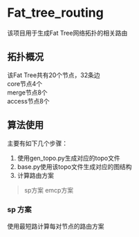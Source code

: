 # Fat_tree_routing

该项目用于生成Fat Tree网络拓扑的相关路由
## 拓扑概况
该Fat Tree共有20个节点，32条边  
core节点4个  
merge节点8个  
access节点8个  

## 算法使用
主要有如下几个步骤：

1. 使用gen_topo.py生成对应的topo文件
2. base.py使用该topo文件生成对应的图结构
3. 计算路由方案
> sp方案
> emcp方案

### sp 方案
使用最短路计算每对节点的路由方案

